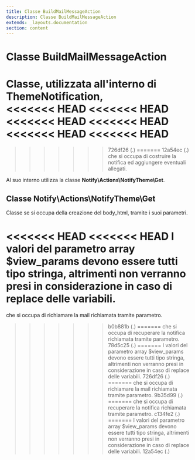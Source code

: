 ```yaml
---
title: Classe BuildMailMessageAction
description: Classe BuildMailMessageAction
extends: _layouts.documentation
section: content
---
```


# Classe BuildMailMessageAction

Classe, utilizzata all'interno di ThemeNotification,  
<<<<<<< HEAD
<<<<<<< HEAD
<<<<<<< HEAD
<<<<<<< HEAD
<<<<<<< HEAD
<<<<<<< HEAD
=======
>>>>>>> 726df26 (.)
=======
>>>>>>> 12a54ec (.)
che si occupa di costruire la notifica ed aggiungere eventuali allegati.  

Al suo interno utilizza la classe **Notify\Actions\NotifyTheme\Get**.  

## Classe Notify\Actions\NotifyTheme\Get

Classe se si occupa della creazione del body_html, tramite i suoi parametri.  

<<<<<<< HEAD
<<<<<<< HEAD
I valori del parametro array $view_params devono essere tutti tipo stringa, altrimenti non verranno presi in considerazione in caso di replace delle variabili.
=======
che si occupa di richiamare la mail richiamata tramite parametro.
>>>>>>> b0b881b (.)
=======
che si occupa di recuperare la notifica richiamata tramite parametro.
>>>>>>> 78d5c25 (.)
=======
I valori del parametro array $view_params devono essere tutti tipo stringa, altrimenti non verranno presi in considerazione in caso di replace delle variabili.
>>>>>>> 726df26 (.)
=======
che si occupa di richiamare la mail richiamata tramite parametro.
>>>>>>> 9b35d99 (.)
=======
che si occupa di recuperare la notifica richiamata tramite parametro.
>>>>>>> c134fe2 (.)
=======
I valori del parametro array $view_params devono essere tutti tipo stringa, altrimenti non verranno presi in considerazione in caso di replace delle variabili.
>>>>>>> 12a54ec (.)
